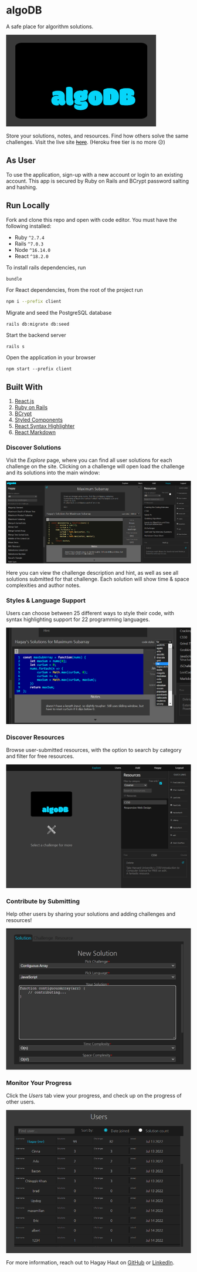 # algoDB

A safe place for algorithm solutions.

![logo](/assets/images/logo.png)

Store your solutions, notes, and resources. Find how others solve the same challenges. Visit the live site <del>[here](http://algo-db.hagayhaut.com/)</del>. (Heroku free tier is no more 😥)

## As User

To use the application, sign-up with a new account or login to an existing account. This app is secured by Ruby on Rails and BCrypt password salting and hashing. 

## Run Locally

Fork and clone this repo and open with code editor. You must have the following installed:
- Ruby `^2.7.4`
- Rails `^7.0.3`
- Node `^16.14.0`
- React `^18.2.0`

To install rails dependencies, run

```bash
bundle
```
 For React dependencies, from the root of the project run
 ```bash
 npm i --prefix client
 ```
 Migrate and seed the PostgreSQL database
 ```
rails db:migrate db:seed
 ```
 Start the backend server
 ```
rails s
 ```
Open the application in your browser
```
npm start --prefix client
```
## Built With
1. [React.js](https://reactjs.org/)
2. [Ruby on Rails](https://rubyonrails.org/)
3. [BCrypt](https://github.com/bcrypt-ruby/bcrypt-ruby)
4. [Styled Components](https://styled-components.com/)
5. [React Syntax Highlighter](https://github.com/react-syntax-highlighter/react-syntax-highlighter)
6. [React Markdown](https://github.com/remarkjs/react-markdown)



### Discover Solutions 

Visit the *Explore* page, where you can find all user solutions for each challenge on the site. Clicking on a challenge will open load the challenge and its solutions into the main window:

![challenge](/assets/images/challenge.png)

Here you can view the challenge description and hint, as well as see all solutions submitted for that challenge. Each solution will show time & space complexities and author notes. 

### Styles & Language Support 

Users can choose between 25 different ways to style their code, with syntax highlighting support for 22 programming languages. 

![challenge](/assets/images/codestyle.png)

### Discover Resources

Browse user-submitted resources, with the option to search by category and filter for free resources.

![challenge](/assets/images/resources.png)

### Contribute by Submitting

Help other users by sharing your solutions and adding challenges and resources!

![challenge](/assets/images/contribute.png)

### Monitor Your Progress

Click the *Users* tab view your progress, and check up on the progress of other users.

![challenge](/assets/images/users.png)

For more information, reach out to Hagay Haut on [GitHub](https://github.com/HagayHaut) or [LinkedIn](https://www.linkedin.com/in/hagay-haut/).
